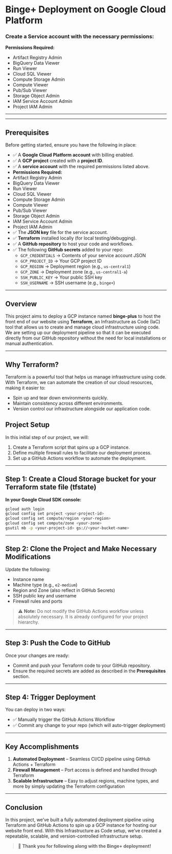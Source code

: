 # Binge+ Deployment on Google Cloud Platform


### Create a Service account with the necessary permissions:  
**Permissions Required:**  
- Artifact Registry Admin  
- BigQuery Data Viewer  
- Run Viewer  
- Cloud SQL Viewer  
- Compute Storage Admin  
- Compute Viewer  
- Pub/Sub Viewer  
- Storage Object Admin  
- IAM Service Account Admin
- Project IAM Admin
  
---

---

## Prerequisites

Before getting started, ensure you have the following in place:

- ✅ A **Google Cloud Platform account** with billing enabled.
- ✅ A **GCP project** created with a **project ID**.
- ✅ A **service account** with the required permissions listed above.
- **Permissions Required:**  
- Artifact Registry Admin  
- BigQuery Data Viewer  
- Run Viewer  
- Cloud SQL Viewer  
- Compute Storage Admin  
- Compute Viewer  
- Pub/Sub Viewer  
- Storage Object Admin  
- IAM Service Account Admin
- Project IAM Admin
- ✅ The **JSON key** file for the service account.
- ✅ **Terraform** installed locally (for local testing/debugging).
- ✅ A **GitHub repository** to host your code and workflows.
- ✅ The following **GitHub secrets** added to your repo:
  - `GCP_CREDENTIALS` → Contents of your service account JSON
  - `GCP_PROJECT_ID` → Your GCP project ID
  - `GCP_REGION` → Deployment region (e.g., `us-central1`)
  - `GCP_ZONE` → Deployment zone (e.g., `us-central1-a`)
  - `SSH_PUBLIC_KEY` → Your public SSH key
  - `SSH_USERNAME` → SSH username (e.g., `binge+`)

---


## Overview

This project aims to deploy a GCP instance named **binge-plus** to host the front end of our website using **Terraform**, an Infrastructure as Code (IaC) tool that allows us to create and manage cloud infrastructure using code. We are setting up our deployment pipeline so that it can be executed directly from our GitHub repository without the need for local installations or manual authentication.

---

## Why Terraform?

Terraform is a powerful tool that helps us manage infrastructure using code. With Terraform, we can automate the creation of our cloud resources, making it easier to:

- Spin up and tear down environments quickly.  
- Maintain consistency across different environments.  
- Version control our infrastructure alongside our application code.

## Project Setup

In this initial step of our project, we will:

1. Create a Terraform script that spins up a GCP instance.  
2. Define multiple firewall rules to facilitate our deployment process.  
3. Set up a GitHub Actions workflow to automate the deployment.

---

## Step 1: Create a Cloud Storage bucket for your Terraform state file (tfstate)

**In your Google Cloud SDK console:**

```bash
gcloud auth login
gcloud config set project <your-project-id>
gcloud config set compute/region <your-region>
gcloud config set compute/zone <your-zone>
gsutil mb -p <your-project-id> gs://<your-bucket-name>
```

---

## Step 2: Clone the Project and Make Necessary Modifications

Update the following:

- Instance name  
- Machine type (e.g., `e2-medium`)  
- Region and Zone (also reflect in GitHub Secrets)  
- SSH public key and username  
- Firewall rules and ports

> ⚠️ **Note:** Do not modify the GitHub Actions workflow unless absolutely necessary. It is already configured for your project hierarchy.

---

## Step 3: Push the Code to GitHub

Once your changes are ready:

- Commit and push your Terraform code to your GitHub repository.  
- Ensure the required secrets are added as described in the **Prerequisites** section.

---

## Step 4: Trigger Deployment

You can deploy in two ways:

- ✅ Manually trigger the GitHub Actions Workflow  
- ✅ Commit any change to your repo (which will auto-trigger deployment)

---

## Key Accomplishments

1. **Automated Deployment** – Seamless CI/CD pipeline using GitHub Actions + Terraform  
2. **Firewall Management** – Port access is defined and handled through Terraform  
3. **Scalable Infrastructure** – Easy to adjust regions, machine types, and more by simply updating the Terraform configuration

---

## Conclusion

In this project, we’ve built a fully automated deployment pipeline using Terraform and GitHub Actions to spin up a GCP instance for hosting our website front end. With this Infrastructure as Code setup, we’ve created a repeatable, scalable, and version-controlled infrastructure setup.

> 🎉 **Thank you for following along with the Binge+ deployment!**
